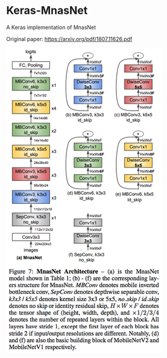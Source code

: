 # Keras-MnasNet
A Keras implementation of MnasNet

Original paper: https://arxiv.org/pdf/1807.11626.pdf

![architecture](arch.png)
